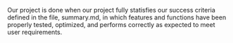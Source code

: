 Our project is done when our project fully statisfies our success criteria defined in the file, summary.md, in which features and functions have been properly tested, optimized, and performs correctly as expected to meet user requirements.
